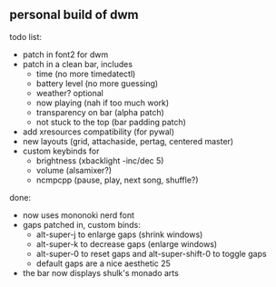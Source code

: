 ## personal build of dwm
todo list:
- patch in font2 for dwm
- patch in a clean bar, includes
	- time (no more timedatectl)
	- battery level (no more guessing)
	- weather? optional
	- now playing (nah if too much work)
	- transparency on bar (alpha patch)
	- not stuck to the top (bar padding patch)
- add xresources compatibility (for pywal)
- new layouts (grid, attachaside, pertag, centered master)
- custom keybinds for 
	- brightness (xbacklight -inc/dec 5)
	- volume (alsamixer?)
	- ncmpcpp (pause, play, next song, shuffle?)

done:
- now uses mononoki nerd font
- gaps patched in, custom binds:
  - alt-super-j to enlarge gaps (shrink windows)
  - alt-super-k to decrease gaps (enlarge windows)
  - alt-super-0 to reset gaps and alt-super-shift-0 to toggle gaps
  - default gaps are a nice aesthetic 25
- the bar now displays shulk's monado arts

